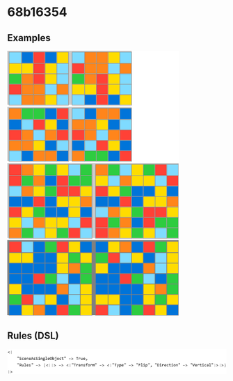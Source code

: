 # 68b16354

## Examples

![ARC examples for 68b16354](examples.png?raw=true)

## Rules (DSL)

![DSL rules for 68b16354](rules.png?raw=true)

